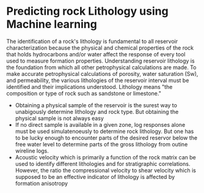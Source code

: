 # Predicting rock Lithology using Machine learning

The identification of a rock's lithology is fundamental to all reservoir characterization because the physical and chemical properties of the rock that holds hydrocarbons and/or water affect the response of every tool used to measure formation properties. Understanding reservoir lithology is the foundation from which all other petrophysical calculations are made. To make accurate petrophysical calculations of porosity, water saturation (Sw), and permeability, the various lithologies of the reservoir interval must be identified and their implications understood. Lithology means "the composition or type of rock such as sandstone or limestone."

* Obtaining a physical sample of the reservoir is the surest way to unabigously determine lithology and rock type.  But obtaining the physical sample is not always easy
* If no direct sample is available in a given zone, log responses alone must be used simulatenoeusly to determine rock lithology. But one has to be lucky enough to encounter parts of the desired reservor below the free water level to determine parts of the gross lithology from outine wireline logs. 
* Acoustic velocity which is primarily a function of the rock matrix can be used to identify different lithologies and for stratigraphic correlations. However, the ratio the compressional velocity to shear velocity which is supposed to be an effective indicator of lithology is affected by formation anisotropy

  
